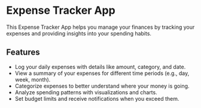 # Expense Tracker App

This Expense Tracker App helps you manage your finances by tracking your expenses and providing insights into your spending habits.

## Features

- Log your daily expenses with details like amount, category, and date.
- View a summary of your expenses for different time periods (e.g., day, week, month).
- Categorize expenses to better understand where your money is going.
- Analyze spending patterns with visualizations and charts.
- Set budget limits and receive notifications when you exceed them.
